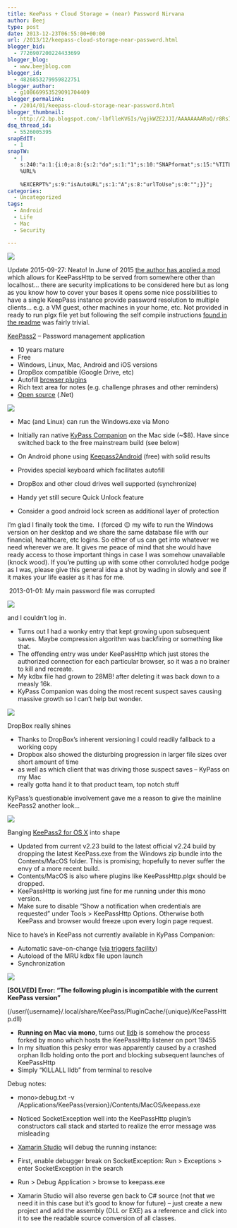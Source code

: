 ```yaml
---
title: KeePass + Cloud Storage = (near) Password Nirvana
author: Beej
type: post
date: 2013-12-23T06:55:00+00:00
url: /2013/12/keepass-cloud-storage-near-password.html
blogger_bid:
  - 7726907200224433699
blogger_blog:
  - www.beejblog.com
blogger_id:
  - 4826853279959822751
blogger_author:
  - g108669953529091704409
blogger_permalink:
  - /2014/01/keepass-cloud-storage-near-password.html
blogger_thumbnail:
  - http://2.bp.blogspot.com/-lbflleKV6Is/VgjkWZE2JJI/AAAAAAAARoQ/r8RsIzK3duM/s1600/KeePassHttp-remote-host.png
dsq_thread_id:
  - 5526005395
snapEdIT:
  - 1
snapTW:
  - |
    s:240:"a:1:{i:0;a:8:{s:2:"do";s:1:"1";s:10:"SNAPformat";s:15:"%TITLE% - %URL%";s:8:"attchImg";s:1:"1";s:9:"isAutoImg";s:1:"A";s:8:"imgToUse";s:0:"";s:9:"msgFormat";s:27:"%TITLE%
    %URL%
    
    %EXCERPT%";s:9:"isAutoURL";s:1:"A";s:8:"urlToUse";s:0:"";}}";
categories:
  - Uncategorized
tags:
  - Android
  - Life
  - Mac
  - Security

---
```

[![][1]][1]

Update 2015-09-27: Neato! In June of 2015 [the author has applied a mod][2] which allows for KeePassHttp to be served from somewhere other than localhost&#8230; there are security implications to be considered here but as long as you know how to cover your bases it opens some nice possibilities to have a single KeepPass instance provide password resolution to multiple clients&#8230; e.g. a VM guest, other machines in your home, etc. Not provided in ready to run plgx file yet but following the self compile instructions [found in the readme][3] was fairly trivial.

[KeePass2][4] &#8211; Password management application

  * 10 years mature
  * Free
  * Windows, Linux, Mac, Android and iOS versions
  * DropBox compatible (Google Drive, etc)
  * Autofill [browser plugins][5]
  * Rich text area for notes (e.g. challenge phrases and other reminders)
  * [Open source][6] (.Net)

![][7]

  * Mac (and Linux) can run the Windows.exe via Mono
  * Initially ran native [KyPass Companion][8] on the Mac side (~$8). Have since switched back to the free mainstream build (see below)</p> 
  * On Android phone using [Keepass2Android][9] (free) with solid results

  * Provides special keyboard which facilitates autofill

  * DropBox and other cloud drives well supported (synchronize)
  * Handy yet still secure Quick Unlock feature
  * Consider a good android lock screen as additional layer of protection

I’m glad I finally took the time.&nbsp; I (forced 😉 my wife to run the Windows version on her desktop and we share the same database file with our financial, healthcare, etc logins. So either of us can get into whatever we need wherever we are. It gives me peace of mind that she would have ready access to those important things in case I was somehow unavailable (knock wood). If you&#8217;re putting up with some other convoluted hodge podge as I was, please give this general idea a shot by wading in slowly and see if it makes your life easier as it has for me.

&nbsp;2013-01-01: My main password file was corrupted

![][10]

and I couldn&#8217;t log in.

  * Turns out I had a wonky entry that kept growing upon subsequent saves. Maybe compression algorithm was backfiring or something like that.
  * The offending entry was under KeePassHttp which just stores the authorized connection for each particular browser, so it was a no brainer to kill and recreate.
  * My kdbx file had grown to 28MB! after deleting it was back down to a measly 16k.
  * KyPass Companion was doing the most recent suspect saves causing massive growth so I can&#8217;t help but wonder.

![][11]

DropBox really shines

  * Thanks to DropBox&#8217;s inherent versioning I could readily fallback to a working copy
  * Dropbox also showed the disturbing progression in larger file sizes over short amount of time
  * as well as which client that was driving those suspect saves &#8211; KyPass on my Mac
  * really gotta hand it to that product team, top notch stuff

KyPass&#8217;s questionable involvement gave me a reason to give the mainline KeePass2 another look&#8230;

![][12]

Banging [KeePass2 for OS X][13] into shape

  * Updated from current v2.23 build to the latest official v2.24 build by dropping the latest KeePass.exe from the Windows zip bundle into the Contents/MacOS folder. This is promising; hopefully to never suffer the envy of a more recent build.
  * Contents/MacOS is also where plugins like KeePassHttp.plgx should be dropped.
  * KeePassHttp is working just fine for me running under this mono version.
  * Make sure to disable &#8220;Show a notification when credentials are requested&#8221; under Tools > KeePassHttp Options. Otherwise both KeePass and browser would freeze upon every login page request.

Nice to have&#8217;s in KeePass not currently available in KyPass Companion:

  * Automatic save-on-change ([via triggers facility][14])
  * Autoload of the MRU kdbx file upon launch
  * Synchronization

![][15]

**[SOLVED] Error: &#8220;The following plugin is incompatible with the current KeePass version&#8221;**
  
(/user/{username}/.local/share/KeePass/PluginCache/{unique}/KeePassHttp.dll)

  * **Running on Mac via mono**, turns out [lldb][16] is somehow the process forked by mono which hosts the KeePassHttp listener on port 19455
  * In my situation this pesky error was apparently caused by a crashed orphan lldb holding onto the port and blocking subsequent launches of KeePassHttp
  * Simply &#8220;KILLALL lldb&#8221; from terminal to resolve

Debug notes:

  * mono>debug.txt -v /Applications/KeePass{version}/Contents/MacOS/keepass.exe
  * Noticed SocketException well into the KeePassHttp plugin&#8217;s constructors call stack and started to realize the error message was misleading
  * [Xamarin Studio][17] will debug the running instance:
  * First, enable debugger break on SocketException: Run > Exceptions > enter SocketException in the search
  * Run > Debug Application > browse to keepass.exe

  * Xamarin Studio will also reverse gen back to C# source (not that we need it in this case but it&#8217;s good to know for future) &#8211; just create a new project and add the assembly (DLL or EXE) as a reference and click into it to see the readable source conversion of all classes.

 [1]: /wp-content/uploads/2013/12/KeePassHttp-remote-host.png
 [2]: https://github.com/pfn/keepasshttp/pull/217
 [3]: https://github.com/pfn/keepasshttp#compile-at-your-own
 [4]: http://keepass.info/download.html
 [5]: http://keepass.info/plugins.html#chromeipass
 [6]: http://sourceforge.net/projects/keepass/
 [7]: /wp-content/uploads/2013/12/main_big.jpg
 [8]: https://itunes.apple.com/us/app/kypass-companion/id555293879?mt=12
 [9]: https://play.google.com/store/apps/details?id=keepass2android.keepass2android
 [10]: /wp-content/uploads/2013/12/unnamed.jpg
 [11]: /wp-content/uploads/2013/12/Screen-Shot-2013-12-31-at-11.43.40-AM.png
 [12]: /wp-content/uploads/2013/12/Screen-Shot-2014-01-01-at-7.56.14-PM.png
 [13]: http://keepass2.openix.be/
 [14]: http://www.mydigitallife.info/how-to-auto-save-the-database-in-keepass-password-safe/
 [15]: /wp-content/uploads/2013/12/Screen-Shot-2014-01-01-at-5.54.33-PM.png
 [16]: http://en.wikipedia.org/wiki/LLDB_%28debugger%29
 [17]: http://monodevelop.com/download